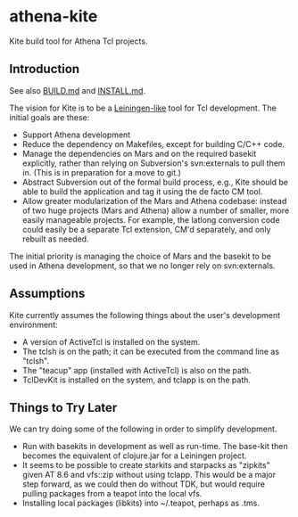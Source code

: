 # athena-kite

Kite build tool for Athena Tcl projects.

## Introduction

See also [BUILD.md](./docs/BUILD.md) and [INSTALL.md](./docs/INSTALL.md).

The vision for Kite is to be a 
[Leiningen-like](https://github.jpl.nasa.gov/will/athena-kite.git)
tool for Tcl development.  The initial goals are these:

* Support Athena development
* Reduce the dependency on Makefiles, except for building C/C++ code.
* Manage the dependencies on Mars and on the required basekit explicitly,
  rather than relying on Subversion's svn:externals to pull them in.
  (This is in preparation for a move to git.)
* Abstract Subversion out of the formal build process, e.g., Kite should
  be able to build the application and tag it using the de facto CM tool.
* Allow greater modularization of the Mars and Athena codebase: instead 
  of two huge projects (Mars and Athena) allow a number of smaller,
  more easily manageable projects.  For example, the latlong conversion
  code could easily be a separate Tcl extension, CM'd separately,
  and only rebuilt as needed.

The initial priority is managing the choice of Mars and the basekit
to be used in Athena development, so that we no longer rely on 
svn:externals.

## Assumptions

Kite currently assumes the following things about the user's development environment:

* A version of ActiveTcl is installed on the system.
* The tclsh is on the path; it can be executed from the command line as "tclsh".
* The "teacup" app (installed with ActiveTcl) is also on the path.
* TclDevKit is installed on the system, and tclapp is on the path.

## Things to Try Later

We can try doing some of the following in order to simplify development.

* Run with basekits in development as well as run-time.  The base-kit then becomes the
  equivalent of clojure.jar for a Leiningen project.
* It seems to be possible to create starkits and starpacks as "zipkits" given AT 8.6 and
  vfs::zip without using tclapp.  This would be a major step forward, as we could then
  do without TDK, but would require pulling packages from a teapot into the local vfs.
* Installing local packages (libkits) into ~/.teapot, perhaps as .tms.
